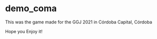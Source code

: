 # demo_coma

This was the game made for the GGJ 2021 in Córdoba Capital, Córdoba

Hope you Enjoy it!
